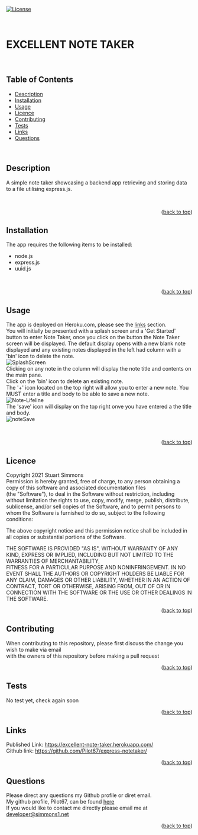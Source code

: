 <div id="top"></div>  

[![License](https://img.shields.io/badge/Licence-MIT-brightgreen?style=plastic)](#licence)  
  
<br>

# EXCELLENT NOTE TAKER  
<br>

## Table of Contents
  
  * [Description](#description)
  * [Installation](#installation)
  * [Usage](#usage)
  * [Licence](#licence)
  * [Contributing](#contributing)
  * [Tests](#tests)
  * [Links](#links)
  * [Questions](#questions)
  
<br>

## Description  
A simple note taker showcasing a backend app retrieving and storing data to a file utilising express.js.  

<br>
<p align="right">(<a href="#top">back to top</a>)</p>
  
  
## Installation  
The app requires the following items to be installed:  
 * node.js  
 * express.js  
 * uuid.js  
  

<br>
<p align="right">(<a href="#top">back to top</a>)</p>
  
## Usage
The app is deployed on Heroku.com, please see the [links](#links) section.  
You will initially be presented with a splash screen and a 'Get Started' button to enter Note Taker, once you click on the button the Note Taker screen will be displayed. The default display opens with a new blank note displayed and any existing notes displayed in the left had column with a 'bin' icon to delete the note.  
![SplashScreen](https://user-images.githubusercontent.com/86697483/140243624-48db3c3c-9fb2-476b-a483-31e9d091b777.png)  
Clicking on any note in the column will display the note title and contents on the main pane.  
Click on the 'bin' icon to delete an existing note.  
The '+' icon located on the top right will allow you to enter a new note. You MUST enter a title and body to be able to save a new note.  
![Note-Lifeline](https://user-images.githubusercontent.com/86697483/140243679-ebc4a16e-d67f-422e-a0c2-6073abc537a7.png)  
The 'save' icon will display on the top right onve you have entered a the title and body.  
![noteSave](https://user-images.githubusercontent.com/86697483/140243698-e6ed3b7b-e08c-4404-ba81-ab26183836b0.png)  

<br>
<p align="right">(<a href="#top">back to top</a>)</p>
  
## Licence
Copyright 2021 Stuart Simmons  
Permission is hereby granted, free of charge, to any person obtaining a copy of this software and associated documentation files  
(the "Software"), to deal in the Software without restriction, including without limitation the rights to use, copy, modify, merge, publish, distribute, sublicense, and/or sell copies of the Software, and to permit persons to whom the Software is furnished to do so, subject to the following conditions:  
    
The above copyright notice and this permission notice shall be included in all copies or substantial portions of the Software.  
    
THE SOFTWARE IS PROVIDED "AS IS", WITHOUT WARRANTY OF ANY KIND, EXPRESS OR IMPLIED, INCLUDING BUT NOT LIMITED TO THE WARRANTIES OF MERCHANTABILITY,  
FITNESS FOR A PARTICULAR PURPOSE AND NONINFRINGEMENT. IN NO EVENT SHALL THE AUTHORS OR COPYRIGHT HOLDERS BE LIABLE FOR ANY CLAIM, DAMAGES OR OTHER LIABILITY, WHETHER IN AN ACTION OF CONTRACT, TORT OR OTHERWISE, ARISING FROM, OUT OF OR IN CONNECTION WITH THE SOFTWARE OR THE USE OR OTHER DEALINGS IN THE SOFTWARE.
<p align="right">(<a href="#top">back to top</a>)</p>
  
## Contributing
When contributing to this repository, please first discuss the change you wish to make via email  
with the owners of this repository before making a pull request  
<p align="right">(<a href="#top">back to top</a>)</p>
  
## Tests
No test yet, check again soon<br>
<p align="right">(<a href="#top">back to top</a>)</p>
  
## Links
Published Link: https://excellent-note-taker.herokuapp.com/  
Github link: https://github.com/Pilot67/express-notetaker/  
<p align="right">(<a href="#top">back to top</a>)</p>
  
## Questions
Please direct any questions my Github profile or diret email.  
My github profile, Pilot67, can be found [here](https://github.com/Pilot67)  
If you would like to contact me directly please email me at developer@simmons1.net  
<p align="right">(<a href="#top">back to top</a>)</p>  
